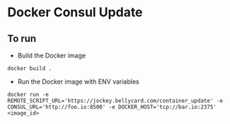 # Docker Consul Update

## To run

+ Build the Docker image
```
docker build .
```

+ Run the Docker image with ENV variables
```
docker run -e REMOTE_SCRIPT_URL='https://jockey.bellycard.com/container_update' -e CONSUL_URL='http://foo.io:8500' -e DOCKER_HOST='tcp://bar.io:2375' <image_id>
```
